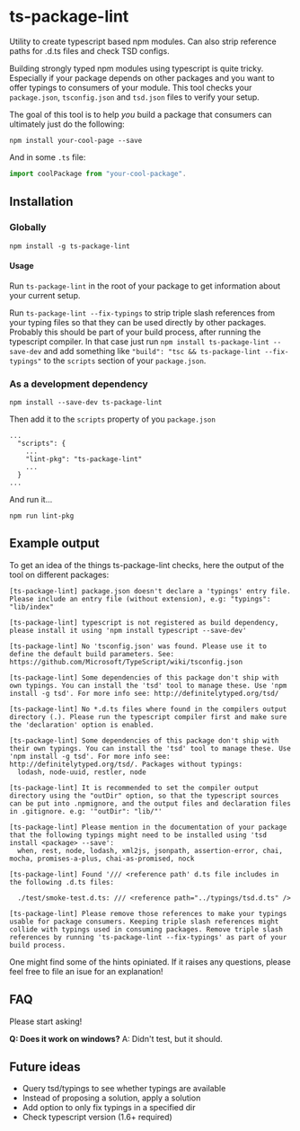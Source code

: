 # ts-package-lint

Utility to create typescript based npm modules. Can also strip reference paths for .d.ts files and check TSD configs.

Building strongly typed npm modules using typescript is quite tricky.
Especially if your package depends on other packages and you want to offer typings to consumers of your module.
This tool checks your `package.json`, `tsconfig.json` and `tsd.json` files to verify your setup.

The goal of this tool is to help _you_ build a package that consumers can ultimately just do the following:

`npm install your-cool-page --save`

And in some `.ts` file:

```javascript
import coolPackage from "your-cool-package".
```

## Installation

### Globally

`npm install -g ts-package-lint`

#### Usage

Run `ts-package-lint` in the root of your package to get information about your current setup.

Run `ts-package-lint --fix-typings` to strip triple slash references from your typing files so that they can be used directly by other packages.
Probably this should be part of your build process, after running the typescript compiler.
In that case just run `npm install ts-package-lint --save-dev` and add something like `"build": "tsc && ts-package-lint --fix-typings"` to the `scripts` section of your `package.json`.


### As a development dependency

`npm install --save-dev ts-package-lint`

Then add it to the `scripts` property of you `package.json`

```
...
  "scripts": {
    ...
    "lint-pkg": "ts-package-lint"
    ...
  }
...
```

And run it...

`npm run lint-pkg`

## Example output

To get an idea of the things ts-package-lint checks, here the output of the tool on different packages:

```
[ts-package-lint] package.json doesn't declare a 'typings' entry file. Please include an entry file (without extension), e.g: "typings": "lib/index"

[ts-package-lint] typescript is not registered as build dependency, please install it using 'npm install typescript --save-dev'

[ts-package-lint] No 'tsconfig.json' was found. Please use it to define the default build parameters. See: https://github.com/Microsoft/TypeScript/wiki/tsconfig.json

[ts-package-lint] Some dependencies of this package don't ship with own typings. You can install the 'tsd' tool to manage these. Use 'npm install -g tsd'. For more info see: http://definitelytyped.org/tsd/

[ts-package-lint] No *.d.ts files where found in the compilers output directory (.). Please run the typescript compiler first and make sure the 'declaration' option is enabled.
```

```
[ts-package-lint] Some dependencies of this package don't ship with their own typings. You can install the 'tsd' tool to manage these. Use 'npm install -g tsd'. For more info see: http://definitelytyped.org/tsd/. Packages without typings:
  lodash, node-uuid, restler, node
```

```
[ts-package-lint] It is recommended to set the compiler output directory using the "outDir" option, so that the typescript sources can be put into .npmignore, and the output files and declaration files in .gitignore. e.g: '"outDir": "lib/"'

[ts-package-lint] Please mention in the documentation of your package that the following typings might need to be installed using 'tsd install <package> --save':
  when, rest, node, lodash, xml2js, jsonpath, assertion-error, chai, mocha, promises-a-plus, chai-as-promised, nock

[ts-package-lint] Found '/// <reference path' d.ts file includes in the following .d.ts files:

  ./test/smoke-test.d.ts: /// <reference path="../typings/tsd.d.ts" />

[ts-package-lint] Please remove those references to make your typings usable for package consumers. Keeping triple slash references might collide with typings used in consuming packages. Remove triple slash references by running 'ts-package-lint --fix-typings' as part of your build process.
```

One might find some of the hints opiniated. If it raises any questions, please feel free to file an isue for an explanation!


## FAQ

Please start asking!

**Q: Does it work on windows?**
A: Didn't test, but it should.

## Future ideas

* Query tsd/typings to see whether typings are available
* Instead of proposing a solution, apply a solution
* Add option to only fix typings in a specified dir
* Check typescript version (1.6+ required)
